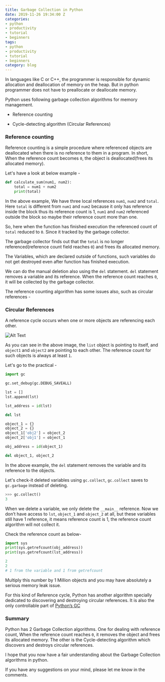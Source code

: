```yaml
---
title: Garbage Collection in Python
date: 2019-11-26 19:34:00 Z
categories:
- python
- productivity
- tutorial
- beginners
tags:
- python
- productivity
- tutorial
- beginners
category: blog
---
```




In languages like C or C++, the programmer is responsible for dynamic allocation and deallocation of memory on the heap. But in python programmer does not have to preallocate or deallocate memory.

Python uses following garbage collection algorithms for memory management.

- Reference counting

- Cycle-detecting algorithm (Circular References)

### Reference counting

Reference counting is a simple procedure where referenced objects are deallocated when there is no reference to them in a program.
In short, When the reference count becomes `0`, the object is deallocated(frees its allocated memory).

Let's have a look at below example -
```python
def calculate_sum(num1, num2):
    total = num1 + num2
    print(total)
```

In the above example, We have three local references `num1`, `num2` and `total`. Here `total` is different from `num1` and `num2` because it only has reference inside the block thus its reference count is 1, `num1` and `num2` referenced outside the block so maybe their reference count more than one.

So, here when the function has finished execution the referenced count of `total` reduced to `0`. Since it tracked by the garbage collector.

The garbage collector finds out that the `total` is no longer referenced(reference count field reaches `0`) and frees its allocated memory.

The Variables, which are declared outside of functions, such variables do not get destroyed even after function has finished execution.

We can do the manual deletion also using the `del` statement. `del` statement removes a variable and its reference. When the reference count reaches `0`, it will be collected by the garbage collector.

The reference counting algorithm has some issues also, such as circular references -

### Circular References

A reference cycle occurs when one or more objects are referencing each other.

![Alt Text](https://thepracticaldev.s3.amazonaws.com/i/wd5do4dybewld70sqjko.jpg)

As you can see in the above image, the `list` object is pointing to itself, and `object1` and `object2` are pointing to each other. The reference count for such objects is always at least `1`.

Let's go to the practical -

```python
import gc

gc.set_debug(gc.DEBUG_SAVEALL) 

lst = []
lst.append(lst)

lst_address = id(lst)

del lst

object_1 = {}
object_2 = {}
object_1['obj2'] = object_2
object_2['obj1'] = object_1

obj_address = id(object_1)

del object_1, object_2
```
In the above example, the `del` statement removes the variable and its reference to the objects.

Let's check-it deleted variables using `gc.collect`, `gc.collect` saves to `gc.garbage` instead of deleting.

```python
>>> gc.collect()
3
```
When we delete a variable, we only delete the `__main__` reference. Now we don’t have access to `lst`, `object_1` and `object_2` at all, but these variables still have 1 reference, it means reference count is 1, the reference count algorithm will not collect it.

Check the reference count as below-

```python
import sys
print(sys.getrefcount(obj_address))
print(sys.getrefcount(lst_address))

2
2
# 1 from the variable and 1 from getrefcount
```
Multiply this number by 1 Million objects and you may have absolutely a serious memory leak issue.

For this kind of Reference cycle, Python has another algorithm specially dedicated to discovering and destroying circular references. It is also the only controllable part of [Python’s GC](https://docs.python.org/3.6/library/gc.html)

### Summary
Python has 2 Garbage Collection algorithms. One for dealing with reference count, When the reference count reaches `0`, it removes the object and frees its allocated memory. The other is the Cycle-detecting algorithm which discovers and destroys circular references.

I hope that you now have a fair understanding about the Garbage Collection algorithms in python.

If you have any suggestions on your mind, please let me know in the comments.